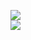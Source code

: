 <img align="center" src="https://github-readme-stats.vercel.app/api?username=MathJesusDev&theme=vision-friendly-dark&show_icons=true&hide_border=false&count_private=true&card_width=500" /><br>
<img align="center" src="https://github-readme-stats.vercel.app/api/top-langs/?username=MathJesusDev&theme=vision-friendly-dark&show_icons=true&hide_border=false&layout=compact&card_width=500" />
